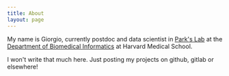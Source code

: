 ```yaml
---
title: About
layout: page
---
```


My name is Giorgio, currently postdoc and data scientist in [Park's Lab](https://compbio.hms.harvard.edu/) 
at the [Department of Biomedical Informatics](https://dbmi.hms.harvard.edu/careers/postdoctoral-fellows/park-lab) at Harvard Medical School.

I won't write that much here. Just posting my projects on github, gitlab or elsewhere!